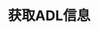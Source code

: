 ---
title: 获取ADL信息
position_number: 13
type: get
description: /v1/future-u/user/position/adl
content_markdown: |-

                #### **限流规则**

                200/s/apikey
left_code_blocks:
    -
        code_block: "public void getMarketConfig() {\r\n\tString text = HttpUtil.get(URL + \"/data/api/user/v1/getMarketConfig\");\r\n\tSystem.out.println(text);\r\n}"
        title: Java
        language: java
right_code_blocks:
    - code_block: |-
        {
         "msgInfo": {
            "code": "",
            "msg": ""
          },
          "msg": "",
          "data": [
            {
              "longQuantile": 0, //多头adl
              "shortQuantile": 0, //空头adl
              "symbol": "" //交易对
            }
          ],
          "code": 200
        }
      title: Response
      language: json
---